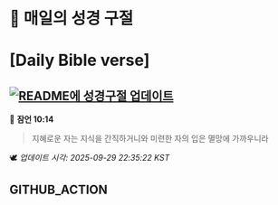 # 🙏 매일의 성경 구절
# [Daily Bible verse]
## [![README에 성경구절 업데이트](https://github.com/DONGSUKA/first_test/actions/workflows/update-readme-bible.yml/badge.svg)](https://github.com/DONGSUKA/first_test/actions/workflows/update-readme-bible.yml)
<!-- START_BIBLE_VERSE -->
📖 **잠언 10:14**
> 지혜로운 자는 지식을 간직하거니와 미련한 자의 입은 멸망에 가까우니라

🕊️ _업데이트 시각: 2025-09-29 22:35:22 KST_
  <!-- END_BIBLE_VERSE -->
## GITHUB_ACTION
